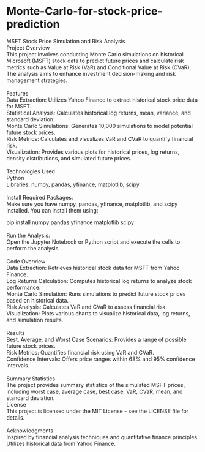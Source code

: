# Monte-Carlo-for-stock-price-prediction

MSFT Stock Price Simulation and Risk Analysis </br>
Project Overview </br>
This project involves conducting Monte Carlo simulations on historical Microsoft (MSFT) stock data to predict future prices and calculate risk metrics such as Value at Risk (VaR) and Conditional Value at Risk (CVaR). The analysis aims to enhance investment decision-making and risk management strategies. </br>
</br>
Features </br>
Data Extraction: Utilizes Yahoo Finance to extract historical stock price data for MSFT. </br>
Statistical Analysis: Calculates historical log returns, mean, variance, and standard deviation. </br>
Monte Carlo Simulations: Generates 10,000 simulations to model potential future stock prices. </br>
Risk Metrics: Calculates and visualizes VaR and CVaR to quantify financial risk. </br>
Visualization: Provides various plots for historical prices, log returns, density distributions, and simulated future prices. </br>
</br>
Technologies Used</br>
Python </br>
Libraries: numpy, pandas, yfinance, matplotlib, scipy </br>
</br>
Install Required Packages: </br>
Make sure you have numpy, pandas, yfinance, matplotlib, and scipy installed. You can install them using: </br>

pip install numpy pandas yfinance matplotlib scipy</br> 
</br>
Run the Analysis: </br>
Open the Jupyter Notebook or Python script and execute the cells to perform the analysis. </br>
</br>
Code Overview </br>
Data Extraction: Retrieves historical stock data for MSFT from Yahoo Finance. </br>
Log Returns Calculation: Computes historical log returns to analyze stock performance. </br>
Monte Carlo Simulation: Runs simulations to predict future stock prices based on historical data. </br>
Risk Analysis: Calculates VaR and CVaR to assess financial risk. </br>
Visualization: Plots various charts to visualize historical data, log returns, and simulation results. </br>
</br>
Results </br>
Best, Average, and Worst Case Scenarios: Provides a range of possible future stock prices. </br>
Risk Metrics: Quantifies financial risk using VaR and CVaR. </br>
Confidence Intervals: Offers price ranges within 68% and 95% confidence intervals. </br>
</br>
Summary Statistics </br>
The project provides summary statistics of the simulated MSFT prices, including worst case, average case, best case, VaR, CVaR, mean, and standard deviation.
</br>
License </br>
This project is licensed under the MIT License - see the LICENSE file for details. </br>
</br>
Acknowledgments </br>
Inspired by financial analysis techniques and quantitative finance principles. </br>
Utilizes historical data from Yahoo Finance. </br>
